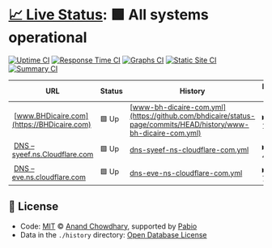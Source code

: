 # [📈 Live Status](https://status.bhdicaire.com): <!--live status--> **🟩 All systems operational**

[![Uptime CI](https://github.com/bhdicaire/status-page/workflows/Uptime%20CI/badge.svg)](https://github.com/bhdicaire/status-page/actions?query=workflow%3A%22Uptime+CI%22)
[![Response Time CI](https://github.com/bhdicaire/status-page/workflows/Response%20Time%20CI/badge.svg)](https://github.com/bhdicaire/status-page/actions?query=workflow%3A%22Response+Time+CI%22)
[![Graphs CI](https://github.com/bhdicaire/status-page/workflows/Graphs%20CI/badge.svg)](https://github.com/bhdicaire/status-page/actions?query=workflow%3A%22Graphs+CI%22)
[![Static Site CI](https://github.com/bhdicaire/status-page/workflows/Static%20Site%20CI/badge.svg)](https://github.com/bhdicaire/status-page/actions?query=workflow%3A%22Static+Site+CI%22)
[![Summary CI](https://github.com/bhdicaire/status-page/workflows/Summary%20CI/badge.svg)](https://github.com/bhdicaire/status-page/actions?query=workflow%3A%22Summary+CI%22)

<!--start: status pages-->
<!-- This summary is generated by Upptime (https://github.com/upptime/upptime) -->
<!-- Do not edit this manually, your changes will be overwritten -->
<!-- prettier-ignore -->
| URL | Status | History | Response Time | Uptime |
| --- | ------ | ------- | ------------- | ------ |
| <img alt="" src="https://Dicaire.com/favicon.png" height="13"> [www.BHDicaire.com](https://BHDicaire.com) | 🟩 Up | [www-bh-dicaire-com.yml](https://github.com/bhdicaire/status-page/commits/HEAD/history/www-bh-dicaire-com.yml) | <details><summary><img alt="Response time graph" src="./graphs/www-bh-dicaire-com/response-time-week.png" height="20"> 198ms</summary><br><a href="https://status.bhdicaire.com/history/www-bh-dicaire-com"><img alt="Response time 184" src="https://img.shields.io/endpoint?url=https%3A%2F%2Fraw.githubusercontent.com%2Fbhdicaire%2Fstatus-page%2FHEAD%2Fapi%2Fwww-bh-dicaire-com%2Fresponse-time.json"></a><br><a href="https://status.bhdicaire.com/history/www-bh-dicaire-com"><img alt="24-hour response time 212" src="https://img.shields.io/endpoint?url=https%3A%2F%2Fraw.githubusercontent.com%2Fbhdicaire%2Fstatus-page%2FHEAD%2Fapi%2Fwww-bh-dicaire-com%2Fresponse-time-day.json"></a><br><a href="https://status.bhdicaire.com/history/www-bh-dicaire-com"><img alt="7-day response time 198" src="https://img.shields.io/endpoint?url=https%3A%2F%2Fraw.githubusercontent.com%2Fbhdicaire%2Fstatus-page%2FHEAD%2Fapi%2Fwww-bh-dicaire-com%2Fresponse-time-week.json"></a><br><a href="https://status.bhdicaire.com/history/www-bh-dicaire-com"><img alt="30-day response time 184" src="https://img.shields.io/endpoint?url=https%3A%2F%2Fraw.githubusercontent.com%2Fbhdicaire%2Fstatus-page%2FHEAD%2Fapi%2Fwww-bh-dicaire-com%2Fresponse-time-month.json"></a><br><a href="https://status.bhdicaire.com/history/www-bh-dicaire-com"><img alt="1-year response time 184" src="https://img.shields.io/endpoint?url=https%3A%2F%2Fraw.githubusercontent.com%2Fbhdicaire%2Fstatus-page%2FHEAD%2Fapi%2Fwww-bh-dicaire-com%2Fresponse-time-year.json"></a></details> | <details><summary><a href="https://status.bhdicaire.com/history/www-bh-dicaire-com">100.00%</a></summary><a href="https://status.bhdicaire.com/history/www-bh-dicaire-com"><img alt="All-time uptime 100.00%" src="https://img.shields.io/endpoint?url=https%3A%2F%2Fraw.githubusercontent.com%2Fbhdicaire%2Fstatus-page%2FHEAD%2Fapi%2Fwww-bh-dicaire-com%2Fuptime.json"></a><br><a href="https://status.bhdicaire.com/history/www-bh-dicaire-com"><img alt="24-hour uptime 100.00%" src="https://img.shields.io/endpoint?url=https%3A%2F%2Fraw.githubusercontent.com%2Fbhdicaire%2Fstatus-page%2FHEAD%2Fapi%2Fwww-bh-dicaire-com%2Fuptime-day.json"></a><br><a href="https://status.bhdicaire.com/history/www-bh-dicaire-com"><img alt="7-day uptime 100.00%" src="https://img.shields.io/endpoint?url=https%3A%2F%2Fraw.githubusercontent.com%2Fbhdicaire%2Fstatus-page%2FHEAD%2Fapi%2Fwww-bh-dicaire-com%2Fuptime-week.json"></a><br><a href="https://status.bhdicaire.com/history/www-bh-dicaire-com"><img alt="30-day uptime 100.00%" src="https://img.shields.io/endpoint?url=https%3A%2F%2Fraw.githubusercontent.com%2Fbhdicaire%2Fstatus-page%2FHEAD%2Fapi%2Fwww-bh-dicaire-com%2Fuptime-month.json"></a><br><a href="https://status.bhdicaire.com/history/www-bh-dicaire-com"><img alt="1-year uptime 100.00%" src="https://img.shields.io/endpoint?url=https%3A%2F%2Fraw.githubusercontent.com%2Fbhdicaire%2Fstatus-page%2FHEAD%2Fapi%2Fwww-bh-dicaire-com%2Fuptime-year.json"></a></details>
| <img alt="" src="https://www.cloudflare.com/favicon.ico" height="13"> [DNS – syeef.ns.Cloudflare.com](syeef.ns.cloudflare.com) | 🟩 Up | [dns-syeef-ns-cloudflare-com.yml](https://github.com/bhdicaire/status-page/commits/HEAD/history/dns-syeef-ns-cloudflare-com.yml) | <details><summary><img alt="Response time graph" src="./graphs/dns-syeef-ns-cloudflare-com/response-time-week.png" height="20"> 4ms</summary><br><a href="https://status.bhdicaire.com/history/dns-syeef-ns-cloudflare-com"><img alt="Response time 3" src="https://img.shields.io/endpoint?url=https%3A%2F%2Fraw.githubusercontent.com%2Fbhdicaire%2Fstatus-page%2FHEAD%2Fapi%2Fdns-syeef-ns-cloudflare-com%2Fresponse-time.json"></a><br><a href="https://status.bhdicaire.com/history/dns-syeef-ns-cloudflare-com"><img alt="24-hour response time 6" src="https://img.shields.io/endpoint?url=https%3A%2F%2Fraw.githubusercontent.com%2Fbhdicaire%2Fstatus-page%2FHEAD%2Fapi%2Fdns-syeef-ns-cloudflare-com%2Fresponse-time-day.json"></a><br><a href="https://status.bhdicaire.com/history/dns-syeef-ns-cloudflare-com"><img alt="7-day response time 4" src="https://img.shields.io/endpoint?url=https%3A%2F%2Fraw.githubusercontent.com%2Fbhdicaire%2Fstatus-page%2FHEAD%2Fapi%2Fdns-syeef-ns-cloudflare-com%2Fresponse-time-week.json"></a><br><a href="https://status.bhdicaire.com/history/dns-syeef-ns-cloudflare-com"><img alt="30-day response time 3" src="https://img.shields.io/endpoint?url=https%3A%2F%2Fraw.githubusercontent.com%2Fbhdicaire%2Fstatus-page%2FHEAD%2Fapi%2Fdns-syeef-ns-cloudflare-com%2Fresponse-time-month.json"></a><br><a href="https://status.bhdicaire.com/history/dns-syeef-ns-cloudflare-com"><img alt="1-year response time 3" src="https://img.shields.io/endpoint?url=https%3A%2F%2Fraw.githubusercontent.com%2Fbhdicaire%2Fstatus-page%2FHEAD%2Fapi%2Fdns-syeef-ns-cloudflare-com%2Fresponse-time-year.json"></a></details> | <details><summary><a href="https://status.bhdicaire.com/history/dns-syeef-ns-cloudflare-com">100.00%</a></summary><a href="https://status.bhdicaire.com/history/dns-syeef-ns-cloudflare-com"><img alt="All-time uptime 100.00%" src="https://img.shields.io/endpoint?url=https%3A%2F%2Fraw.githubusercontent.com%2Fbhdicaire%2Fstatus-page%2FHEAD%2Fapi%2Fdns-syeef-ns-cloudflare-com%2Fuptime.json"></a><br><a href="https://status.bhdicaire.com/history/dns-syeef-ns-cloudflare-com"><img alt="24-hour uptime 100.00%" src="https://img.shields.io/endpoint?url=https%3A%2F%2Fraw.githubusercontent.com%2Fbhdicaire%2Fstatus-page%2FHEAD%2Fapi%2Fdns-syeef-ns-cloudflare-com%2Fuptime-day.json"></a><br><a href="https://status.bhdicaire.com/history/dns-syeef-ns-cloudflare-com"><img alt="7-day uptime 100.00%" src="https://img.shields.io/endpoint?url=https%3A%2F%2Fraw.githubusercontent.com%2Fbhdicaire%2Fstatus-page%2FHEAD%2Fapi%2Fdns-syeef-ns-cloudflare-com%2Fuptime-week.json"></a><br><a href="https://status.bhdicaire.com/history/dns-syeef-ns-cloudflare-com"><img alt="30-day uptime 100.00%" src="https://img.shields.io/endpoint?url=https%3A%2F%2Fraw.githubusercontent.com%2Fbhdicaire%2Fstatus-page%2FHEAD%2Fapi%2Fdns-syeef-ns-cloudflare-com%2Fuptime-month.json"></a><br><a href="https://status.bhdicaire.com/history/dns-syeef-ns-cloudflare-com"><img alt="1-year uptime 100.00%" src="https://img.shields.io/endpoint?url=https%3A%2F%2Fraw.githubusercontent.com%2Fbhdicaire%2Fstatus-page%2FHEAD%2Fapi%2Fdns-syeef-ns-cloudflare-com%2Fuptime-year.json"></a></details>
| <img alt="" src="https://www.cloudflare.com/favicon.ico" height="13"> [DNS – eve.ns.cloudflare.com](eve.ns.cloudflare.com) | 🟩 Up | [dns-eve-ns-cloudflare-com.yml](https://github.com/bhdicaire/status-page/commits/HEAD/history/dns-eve-ns-cloudflare-com.yml) | <details><summary><img alt="Response time graph" src="./graphs/dns-eve-ns-cloudflare-com/response-time-week.png" height="20"> 7ms</summary><br><a href="https://status.bhdicaire.com/history/dns-eve-ns-cloudflare-com"><img alt="Response time 6" src="https://img.shields.io/endpoint?url=https%3A%2F%2Fraw.githubusercontent.com%2Fbhdicaire%2Fstatus-page%2FHEAD%2Fapi%2Fdns-eve-ns-cloudflare-com%2Fresponse-time.json"></a><br><a href="https://status.bhdicaire.com/history/dns-eve-ns-cloudflare-com"><img alt="24-hour response time 26" src="https://img.shields.io/endpoint?url=https%3A%2F%2Fraw.githubusercontent.com%2Fbhdicaire%2Fstatus-page%2FHEAD%2Fapi%2Fdns-eve-ns-cloudflare-com%2Fresponse-time-day.json"></a><br><a href="https://status.bhdicaire.com/history/dns-eve-ns-cloudflare-com"><img alt="7-day response time 7" src="https://img.shields.io/endpoint?url=https%3A%2F%2Fraw.githubusercontent.com%2Fbhdicaire%2Fstatus-page%2FHEAD%2Fapi%2Fdns-eve-ns-cloudflare-com%2Fresponse-time-week.json"></a><br><a href="https://status.bhdicaire.com/history/dns-eve-ns-cloudflare-com"><img alt="30-day response time 6" src="https://img.shields.io/endpoint?url=https%3A%2F%2Fraw.githubusercontent.com%2Fbhdicaire%2Fstatus-page%2FHEAD%2Fapi%2Fdns-eve-ns-cloudflare-com%2Fresponse-time-month.json"></a><br><a href="https://status.bhdicaire.com/history/dns-eve-ns-cloudflare-com"><img alt="1-year response time 6" src="https://img.shields.io/endpoint?url=https%3A%2F%2Fraw.githubusercontent.com%2Fbhdicaire%2Fstatus-page%2FHEAD%2Fapi%2Fdns-eve-ns-cloudflare-com%2Fresponse-time-year.json"></a></details> | <details><summary><a href="https://status.bhdicaire.com/history/dns-eve-ns-cloudflare-com">100.00%</a></summary><a href="https://status.bhdicaire.com/history/dns-eve-ns-cloudflare-com"><img alt="All-time uptime 100.00%" src="https://img.shields.io/endpoint?url=https%3A%2F%2Fraw.githubusercontent.com%2Fbhdicaire%2Fstatus-page%2FHEAD%2Fapi%2Fdns-eve-ns-cloudflare-com%2Fuptime.json"></a><br><a href="https://status.bhdicaire.com/history/dns-eve-ns-cloudflare-com"><img alt="24-hour uptime 100.00%" src="https://img.shields.io/endpoint?url=https%3A%2F%2Fraw.githubusercontent.com%2Fbhdicaire%2Fstatus-page%2FHEAD%2Fapi%2Fdns-eve-ns-cloudflare-com%2Fuptime-day.json"></a><br><a href="https://status.bhdicaire.com/history/dns-eve-ns-cloudflare-com"><img alt="7-day uptime 100.00%" src="https://img.shields.io/endpoint?url=https%3A%2F%2Fraw.githubusercontent.com%2Fbhdicaire%2Fstatus-page%2FHEAD%2Fapi%2Fdns-eve-ns-cloudflare-com%2Fuptime-week.json"></a><br><a href="https://status.bhdicaire.com/history/dns-eve-ns-cloudflare-com"><img alt="30-day uptime 100.00%" src="https://img.shields.io/endpoint?url=https%3A%2F%2Fraw.githubusercontent.com%2Fbhdicaire%2Fstatus-page%2FHEAD%2Fapi%2Fdns-eve-ns-cloudflare-com%2Fuptime-month.json"></a><br><a href="https://status.bhdicaire.com/history/dns-eve-ns-cloudflare-com"><img alt="1-year uptime 100.00%" src="https://img.shields.io/endpoint?url=https%3A%2F%2Fraw.githubusercontent.com%2Fbhdicaire%2Fstatus-page%2FHEAD%2Fapi%2Fdns-eve-ns-cloudflare-com%2Fuptime-year.json"></a></details>

<!--end: status pages-->

## 📄 License

- Code: [MIT](./LICENSE) © [Anand Chowdhary](https://anandchowdhary.com), supported by [Pabio](https://pabio.com)
- Data in the `./history` directory: [Open Database License](https://opendatacommons.org/licenses/odbl/1-0/)
